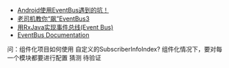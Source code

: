 
+ [Android使用EventBus遇到的坑！](https://blog.csdn.net/qq_23901559/article/details/52412482?utm_medium=distribute.pc_relevant.none-task-blog-BlogCommendFromMachineLearnPai2-1.control&dist_request_id=1328679.51255.16163929260255087&depth_1-utm_source=distribute.pc_relevant.none-task-blog-BlogCommendFromMachineLearnPai2-1.control)
+ [老司机教你“飙”EventBus3](https://blog.csdn.net/Tencent_Bugly/article/details/51354693)
+ [用RxJava实现事件总线(Event Bus)](https://www.jianshu.com/p/ca090f6e2fe2)
+ [EventBus Documentation](https://greenrobot.org/eventbus/documentation/)

问：组件化项目如何使用 自定义的SubscriberInfoIndex?
    组件化情况下，要对每一个模块都要进行配置  猜测 待验证


